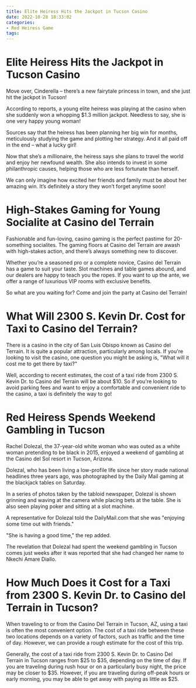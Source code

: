 ```yaml
---
title: Elite Heiress Hits the Jackpot in Tucson Casino
date: 2022-10-28 18:33:02
categories:
- Red Heiress Game
tags:
---
```



#  Elite Heiress Hits the Jackpot in Tucson Casino

Move over, Cinderella – there’s a new fairytale princess in town, and she just hit the jackpot in Tucson!

According to reports, a young elite heiress was playing at the casino when she suddenly won a whopping $1.3 million jackpot. Needless to say, she is one very happy young woman!

Sources say that the heiress has been planning her big win for months, meticulously studying the game and plotting her strategy. And it all paid off in the end – what a lucky girl!

Now that she’s a millionaire, the heiress says she plans to travel the world and enjoy her newfound wealth. She also intends to invest in some philanthropic causes, helping those who are less fortunate than herself.

We can only imagine how excited her friends and family must be about her amazing win. It’s definitely a story they won’t forget anytime soon!

#  High-Stakes Gaming for Young Socialite at Casino del Terrain

Fashionable and fun-loving, casino gaming is the perfect pastime for 20-something socialites. The gaming floors at Casino del Terrain are awash with high-stakes action, and there’s always something new to discover.

Whether you’re a seasoned pro or a complete novice, Casino del Terrain has a game to suit your taste. Slot machines and table games abound, and our dealers are happy to teach you the ropes. If you want to up the ante, we offer a range of luxurious VIP rooms with exclusive benefits.

So what are you waiting for? Come and join the party at Casino del Terrain!

#  What Will 2300 S. Kevin Dr. Cost for Taxi to Casino del Terrain?

There is a casino in the city of San Luis Obispo known as Casino del Terrain. It is quite a popular attraction, particularly among locals. If you're looking to visit the casino, one question you might be asking is, "What will it cost me to get there by taxi?"

Well, according to recent estimates, the cost of a taxi ride from 2300 S. Kevin Dr. to Casino del Terrain will be about $10. So if you're looking to avoid parking fees and want to enjoy a comfortable and convenient ride to the casino, a taxi is definitely the way to go!

#  Red Heiress Spends Weekend Gambling in Tucson

Rachel Dolezal, the 37-year-old white woman who was outed as a white woman pretending to be black in 2015, enjoyed a weekend of gambling at the Casino del Sol resort in Tucson, Arizona.

Dolezal, who has been living a low-profile life since her story made national headlines three years ago, was photographed by the Daily Mail gaming at the blackjack tables on Saturday.

In a series of photos taken by the tabloid newspaper, Dolezal is shown grinning and waving at the camera while placing bets at the table. She is also seen playing poker and sitting at a slot machine.

A representative for Dolezal told the DailyMail.com that she was "enjoying some time out with friends."

"She is having a good time," the rep added.

The revelation that Dolezal had spent the weekend gambling in Tucson comes just weeks after it was reported that she had changed her name to Nkechi Amare Diallo.

#  How Much Does it Cost for a Taxi from 2300 S. Kevin Dr. to Casino del Terrain in Tucson?

When traveling to or from the Casino Del Terrain in Tucson, AZ, using a taxi is often the most convenient option. The cost of a taxi ride between these two locations depends on a variety of factors, such as traffic and the time of day. However, we can provide a rough estimate for the cost of this trip.

Generally, the cost of a taxi ride from 2300 S. Kevin Dr. to Casino Del Terrain in Tucson ranges from $25 to $35, depending on the time of day. If you are traveling during rush hour or on a particularly busy night, the price may be closer to $35. However, if you are traveling during off-peak hours or early morning, you may be able to get away with paying as little as $25.